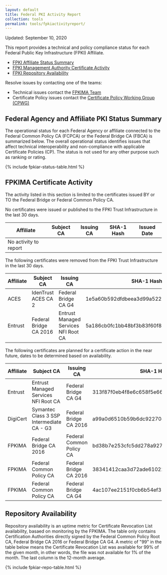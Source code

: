 ```yaml
---
layout: default 
title: Federal PKI Activity Report
collection: tools
permalink: tools/fpkiactivityreport/
---
```


Updated: September 10, 2020

This report provides a technical and policy compliance status for each Federal Public Key Infrastructure (FPKI) Affiliate.

- [FPKI Affiliate Status Summary](#fpki-affiliate-status-summary)
- [FPKI Management Authority Certificate Activity](#fpkima-certificate-activity)
- [FPKI Repository Availability](#repository-availability)

Resolve issues by contacting one of the teams:  

- Technical issues contact the [FPKIMA Team](mailto:fpki-help@gsa.gov) 
- Certificate Policy issues contact the [Certificate Policy Working Group (CPWG)](mailto:fpkipa_cpwg@listserv.gsa.gov)  

## Federal Agency and Affiliate PKI Status Summary
The operational status for each Federal Agency or affiliate connected to the Federal Common Policy CA (FCPCA) or the Federal Bridge CA (FBCA) is summarized below. The overall operational status identifies issues that affect technical interoperability and non-compliance with applicable Certificate Policies (CP). The status is not used for any other purpose such as ranking or rating.

{% include fpkiar-status-table.html %}

## FPKIMA Certificate Activity
The activity listed in this section is limited to the certificates issued BY or TO the Federal Bridge or Federal Common Policy CA.

No certificates were issued or published to the FPKI Trust Infrastructure in the last 30 days.

| Affiliate | Subject CA | Issuing CA | SHA-1 Hash | Issued Date |
| --------- | ---------- | ---------- | ------ | ------ |
| No activity to report|  |   |   |  |


The following certificates were removed from the FPKI Trust Infrastructure in the last 30 days.

| Affiliate | Subject CA | Issuing CA | SHA-1 Hash | Expiration Date |
| --------- | ---------- | ---------- | ------ | ------ |
| ACES | IdenTrust ACES CA 2 | Federal Bridge CA G4 | 1e5a60b592dfdbeea3d99a5225abc5e2239b987e | 8/21/21 |
| Entrust | Federal Bridge CA 2016 | Entrust Managed Services NFI Root CA | 5a186cb0fc1bb48bf3b83f60f86b2703a63a0ded | 11/20/2020 |

The following certificates are planned for a certificate action in the near future, dates to be determined based on availability.

| Affiliate | Subject CA | Issuing CA | SHA-1 Hash | Expiration Date | Action |
| --------- | ---------- | ---------- | ---------- | ---------- | -------- |
| Entrust | Entrust Managed Services NFI Root CA | Federal Bridge CA G4 | 313f87f0eb4f8e6c658f5e66f58764282c54fba4 | 11/16/20 | Reissue |
| DigiCert | Symantec Class 3 SSP Intermediate CA - G3 | Federal Bridge CA 2016 | a99a0d6510b59b6dc92270eae1f24fbc21d2dcce | 10/25/20 | Remove |
| FPKIMA | Federal Bridge CA 2016 | Federal Common Policy CA | bd38b7e253cfc5dd278a927f88833fb44c6af03a | 10/28/2020 | Revocation |
| FPKIMA | Federal Common Policy CA | Federal Bridge CA 2016 | 38341412caa3d72ade61022240411444d21b1de9 | 10/28/20 | Revocation or removal |
| FPKIMA | Federal Common Policy CA | Federal Bridge CA G4 | 4ac107ee2151f0cb6b54ef350759f7bb51a3fca2 | 12/12/20 | Reissue |



## Repository Availability 
Repository availability is an uptime metric for Certificate Revocation List availability, basaed on monitoring by the FPKIMA. The table only contains Certification Authorities directly signed by the Federal Common Policy Root CA, Federal Bridge CA 2016 or Federal Bridge CA G4. A metric of "99" in the table below means the Certificate Revocation List was available for 99% of the given month, in other words, the file was not available for 1% of the month. The last column is the 12-month average.

{% include fpkiar-repo-table.html %}
